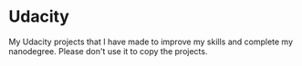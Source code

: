 # Udacity
My Udacity projects that I have made to improve my skills and complete my nanodegree. Please don't use it to copy the projects.

